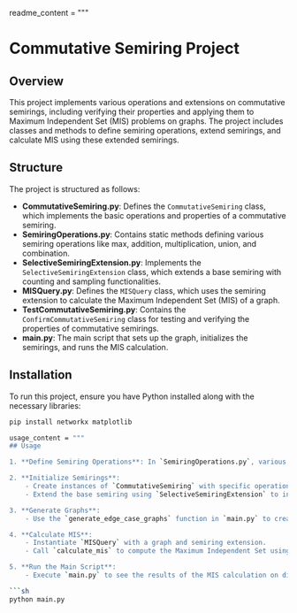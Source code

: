 readme_content = """
# Commutative Semiring Project

## Overview

This project implements various operations and extensions on commutative semirings, including verifying their properties and applying them to Maximum Independent Set (MIS) problems on graphs. The project includes classes and methods to define semiring operations, extend semirings, and calculate MIS using these extended semirings.

## Structure

The project is structured as follows:

- **CommutativeSemiring.py**: Defines the `CommutativeSemiring` class, which implements the basic operations and properties of a commutative semiring.
- **SemiringOperations.py**: Contains static methods defining various semiring operations like max, addition, multiplication, union, and combination.
- **SelectiveSemiringExtension.py**: Implements the `SelectiveSemiringExtension` class, which extends a base semiring with counting and sampling functionalities.
- **MISQuery.py**: Defines the `MISQuery` class, which uses the semiring extension to calculate the Maximum Independent Set (MIS) of a graph.
- **TestCommutativeSemiring.py**: Contains the `ConfirmCommutativeSemiring` class for testing and verifying the properties of commutative semirings.
- **main.py**: The main script that sets up the graph, initializes the semirings, and runs the MIS calculation.

## Installation

To run this project, ensure you have Python installed along with the necessary libraries:

```sh
pip install networkx matplotlib

usage_content = """
## Usage

1. **Define Semiring Operations**: In `SemiringOperations.py`, various static methods are defined to perform operations like max, add, multiply, etc.

2. **Initialize Semirings**:
    - Create instances of `CommutativeSemiring` with specific operations, zero, and one elements.
    - Extend the base semiring using `SelectiveSemiringExtension` to include counting and sampling extensions.

3. **Generate Graphs**:
    - Use the `generate_edge_case_graphs` function in `main.py` to create a variety of test graphs.

4. **Calculate MIS**:
    - Instantiate `MISQuery` with a graph and semiring extension.
    - Call `calculate_mis` to compute the Maximum Independent Set using the semiring extension.

5. **Run the Main Script**:
    - Execute `main.py` to see the results of the MIS calculation on different graphs.

```sh
python main.py

